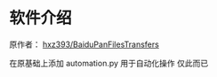 # 软件介绍

原作者： [hxz393/BaiduPanFilesTransfers](https://github.com/hxz393/BaiduPanFilesTransfers)

在原基础上添加 automation.py 用于自动化操作 仅此而已